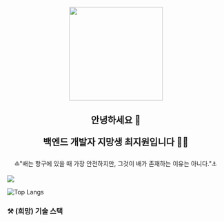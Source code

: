 <p align="center"><img title="" src="https://img1.daumcdn.net/thumb/R1280x0.fjpg/?fname=http://t1.daumcdn.net/brunch/service/user/ck3S/image/6wW3rm9SeiAdNC4iXCnEPkhEc4A.PNG" alt="" width="217"></p>

<h2 align="center"> 안녕하세요 👋

백엔드 개발자 지망생 최지원입니다 👩‍💻</h2>



<p align="center">⛵"배는 항구에 있을 때 가장 안전하지만, 그것이 배가 존재하는 이유는 아니다."⚓</p>

![](https://github-readme-stats.vercel.app/api?username=chjw956&theme=vue&show_icons=true)

![Top Langs](https://github-readme-stats.vercel.app/api/top-langs/?username=chjw956&layout=compact)

### 

### ⚒ (희망) 기술 스택
